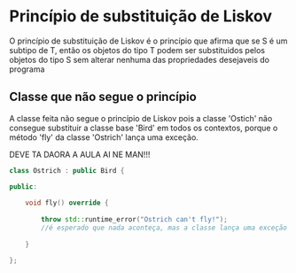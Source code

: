 # Princípio de substituição de Liskov

O princípio de substituição de Liskov é o princípio que afirma que se S é um subtipo de 
T, então os objetos do tipo T podem ser substituidos pelos objetos do tipo S sem alterar
nenhuma das propriedades desejaveis do programa

## Classe que não segue o princípio

A classe feita não segue o princípio de Liskov pois a classe 'Ostich' não consegue substituir a classe base 'Bird' em todos os contextos, porque o método 'fly' da classe 'Ostrich' lança uma exceção.

DEVE TA DAORA A AULA AI NE MAN!!!

```Cpp
class Ostrich : public Bird {

public:
    
    void fly() override {
        
        throw std::runtime_error("Ostrich can't fly!");
        //é esperado que nada aconteça, mas a classe lança uma exceção
    
    }

};
```